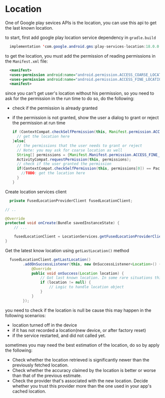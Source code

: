 # Location

One of Google play sevices  APIs is the location, you can use this api to get the last known location.

to start, first add google play location service dependency in `gradle.build` 

```java
  implementation 'com.google.android.gms:play-services-location:18.0.0'
```

to get the location, you must add the permission of reading permissions in the `Manifest.xml` file:

```xml
  <manifest>
  <uses-permission android:name="android.permission.ACCESS_COARSE_LOCATION" />
  <uses-permission android:name="android.permission.ACCESS_FINE_LOCATION" />
  <manifest>
```

since you can't get user's location without his permission, so you need to ask for the permission in the run time to do so, do the following:

* check if the permission is already granted
* if the permission is not granted, show the user a dialog to grant or reject the permission at run time

  ```java
  if (ContextCompat.checkSelfPermission(this, Manifest.permission.ACCESS_FINE_LOCATION) == PackageManager.PERMISSION_GRANTED){
    // get the location here
  }else{
    // the permissions that the user needs to grant or reject
    // Note: you may ask for coarse location as well
    String[] permissions = {Manifest.Manifest.permission.ACCESS_FINE_LOCATION, 1};
    ActivityCompat.requestPermission(this, permissions);
    // check if the user granted the permission
    if(ContextCompat.checkSelfPermission(this, permissions[0]) == PackageManager.PERMISSION_GRANTED)){
      //TODO: get the location here
    }
  }
  ```


Create location services client

```java
  private FusedLocationProviderClient fusedLocationClient;

// ..

@Override
protected void onCreate(Bundle savedInstanceState) {
    // ...

    fusedLocationClient = LocationServices.getFusedLocationProviderClient(this);
}
```

Get the latest know location using `getLastLocation()` method

```java
  fusedLocationClient.getLastLocation()
        .addOnSuccessListener(this, new OnSuccessListener<Location>() {
            @Override
            public void onSuccess(Location location) {
                // Got last known location. In some rare situations this can be null.
                if (location != null) {
                    // Logic to handle location object
                }
            }
        });
```

you need to check if the location is null be cause this may happen in the following scenarios:
* location turned off in the device
* if it has not recorded a location(new device, or after factory reset)
* if the service restarted, and did not called yet.

sometimes you may need the best estimation of the location, do so by apply the following: 

* Check whether the location retrieved is significantly newer than the previously fetched location.
* Check whether the accuracy claimed by the location is better or worse than that of the previous estimate.
* Check the provider that's associated with the new location. Decide whether you trust this provider more than the one used in your app's cached location.
